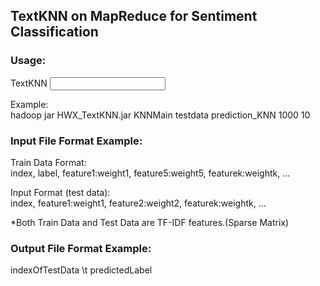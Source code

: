 ## TextKNN on MapReduce for Sentiment Classification  

### Usage:   
TextKNN <input path> <output path> <feature dimension> <k>  
  
Example:  
hadoop jar HWX\_TextKNN.jar KNNMain testdata prediction\_KNN 1000 10  
  
  
### Input File Format Example:  
  
Train Data Format:  
index, label, feature1:weight1, feature5:weight5, featurek:weightk, ...  
  
Input Format (test data):  
index, feature1:weight1, feature2:weight2, featurek:weightk, ...  
  
*Both Train Data and Test Data are TF-IDF features.(Sparse Matrix)  

### Output File Format Example:

indexOfTestData \t predictedLabel
